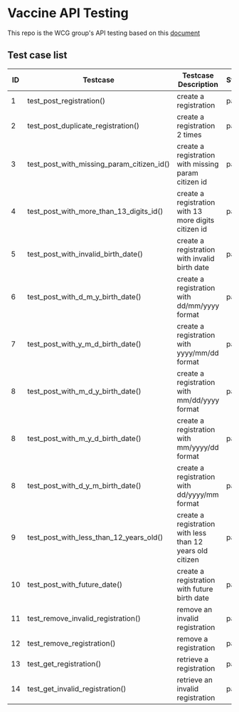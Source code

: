 # Vaccine API Testing

This repo is the WCG group's API testing based on this [document](https://wcg-apis.herokuapp.com/api-doc/)

## Test case list

| ID  | Testcase                                  | Testcase Description                                      | Status |
| --- | ----------------------------------------- | --------------------------------------------------------- | ------ |
| 1   | test_post_registration()                  | create a registration                                     | pass   |
| 2   | test_post_duplicate_registration()        | create a registration 2 times                             | pass   |
| 3   | test_post_with_missing_param_citizen_id() | create a registration with missing param citizen id       | pass   |
| 4   | test_post_with_more_than_13_digits_id()   | create a registration with 13 more digits citizen id      | pass   |
| 5   | test_post_with_invalid_birth_date()       | create a registration with invalid birth date             | pass   |
| 6   | test_post_with_d_m_y_birth_date()         | create a registration with dd/mm/yyyy format              | pass   |
| 7   | test_post_with_y_m_d_birth_date()         | create a registration with yyyy/mm/dd format              | pass   |
| 8   | test_post_with_m_d_y_birth_date()         | create a registration with mm/dd/yyyy format              | pass   |
| 8   | test_post_with_m_y_d_birth_date()         | create a registration with mm/yyyy/dd format              | pass   |
| 8   | test_post_with_d_y_m_birth_date()         | create a registration with dd/yyyy/mm format              | pass   |
| 9   | test_post_with_less_than_12_years_old()   | create a registration with less than 12 years old citizen | pass   |
| 10  | test_post_with_future_date()              | create a registration with future birth date              | pass   |
| 11  | test_remove_invalid_registration()        | remove an invalid registration                            | pass   |
| 12  | test_remove_registration()                | remove a registration                                     | pass   |
| 13  | test_get_registration()                   | retrieve a registration                                   | pass   |
| 14  | test_get_invalid_registration()           | retrieve an invalid registration                          | pass   |
